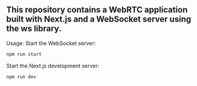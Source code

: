 ## This repository contains a WebRTC application built with Next.js and a WebSocket server using the ws library.

Usage:
Start the WebSocket server:

```bash
npm run start
```

Start the Next.js development server:

```bash
npm run dev
```
